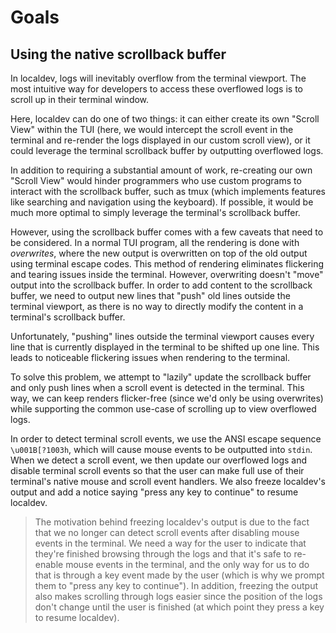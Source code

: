 # Goals

## Using the native scrollback buffer

In localdev, logs will inevitably overflow from the terminal viewport. The most intuitive way for developers to access these overflowed logs is to scroll up in their terminal window.

Here, localdev can do one of two things: it can either create its own "Scroll View" within the TUI (here, we would intercept the scroll event in the terminal and re-render the logs displayed in our custom scroll view), or it could leverage the terminal scrollback buffer by outputting overflowed logs.

In addition to requiring a substantial amount of work, re-creating our own "Scroll View" would hinder programmers who use custom programs to interact with the scrollback buffer, such as tmux (which implements features like searching and navigation using the keyboard). If possible, it would be much more optimal to simply leverage the terminal's scrollback buffer.

However, using the scrollback buffer comes with a few caveats that need to be considered. In a normal TUI program, all the rendering is done with _overwrites_, where the new output is overwritten on top of the old output using terminal escape codes. This method of rendering eliminates flickering and tearing issues inside the terminal. However, overwriting doesn't "move" output into the scrollback buffer. In order to add content to the scrollback buffer, we need to output new lines that "push" old lines outside the terminal viewport, as there is no way to directly modify the content in a terminal's scrollback buffer.

Unfortunately, "pushing" lines outside the terminal viewport causes every line that is currently displayed in the terminal to be shifted up one line. This leads to noticeable flickering issues when rendering to the terminal.

To solve this problem, we attempt to "lazily" update the scrollback buffer and only push lines when a scroll event is detected in the terminal. This way, we can keep renders flicker-free (since we'd only be using overwrites) while supporting the common use-case of scrolling up to view overflowed logs.

In order to detect terminal scroll events, we use the ANSI escape sequence `\u001B[?1003h`, which will cause mouse events to be outputted into `stdin`. When we detect a scroll event, we then update our overflowed logs and disable terminal scroll events so that the user can make full use of their terminal's native mouse and scroll event handlers. We also freeze localdev's output and add a notice saying "press any key to continue" to resume localdev.

> The motivation behind freezing localdev's output is due to the fact that we no longer can detect scroll events after disabling mouse events in the terminal. We need a way for the user to indicate that they're finished browsing through the logs and that it's safe to re-enable mouse events in the terminal, and the only way for us to do that is through a key event made by the user (which is why we prompt them to "press any key to continue"). In addition, freezing the output also makes scrolling through logs easier since the position of the logs don't change until the user is finished (at which point they press a key to resume localdev).
